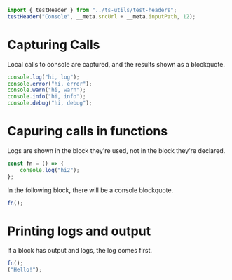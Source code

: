 ```ts eval --out=md --hide
import { testHeader } from "../ts-utils/test-headers";
testHeader("Console", __meta.srcUrl + __meta.inputPath, 12);
```

# Capturing Calls

Local calls to console are captured, and the results shown as a blockquote.

```ts eval --out=hide
console.log("hi, log");
console.error("hi, error");
console.warn("hi, warn");
console.info("hi, info");
console.debug("hi, debug");
```

# Capuring calls in functions

Logs are shown in the block they're used, not in the block they're declared.

```ts eval --out=hide
const fn = () => {
    console.log("hi2");
};
```

In the following block, there will be a console blockquote.

```ts eval --out=hide
fn();
```

# Printing logs and output

If a block has output and logs, the log comes first.

```ts eval
fn();
("Hello!");
```
